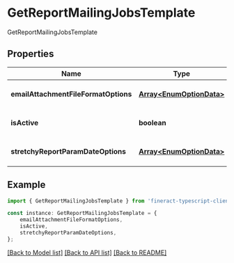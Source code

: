 # GetReportMailingJobsTemplate

GetReportMailingJobsTemplate

## Properties

Name | Type | Description | Notes
------------ | ------------- | ------------- | -------------
**emailAttachmentFileFormatOptions** | [**Array&lt;EnumOptionData&gt;**](EnumOptionData.md) |  | [optional] [default to undefined]
**isActive** | **boolean** |  | [optional] [default to undefined]
**stretchyReportParamDateOptions** | [**Array&lt;EnumOptionData&gt;**](EnumOptionData.md) |  | [optional] [default to undefined]

## Example

```typescript
import { GetReportMailingJobsTemplate } from 'fineract-typescript-client';

const instance: GetReportMailingJobsTemplate = {
    emailAttachmentFileFormatOptions,
    isActive,
    stretchyReportParamDateOptions,
};
```

[[Back to Model list]](../README.md#documentation-for-models) [[Back to API list]](../README.md#documentation-for-api-endpoints) [[Back to README]](../README.md)
